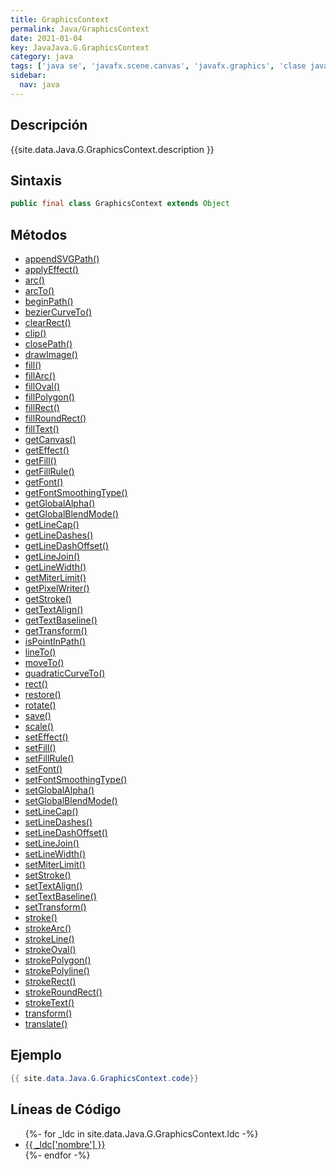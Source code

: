 ```yaml
---
title: GraphicsContext
permalink: Java/GraphicsContext
date: 2021-01-04
key: JavaJava.G.GraphicsContext
category: java
tags: ['java se', 'javafx.scene.canvas', 'javafx.graphics', 'clase java', 'JavaFX 2.2']
sidebar: 
  nav: java
---
```


## Descripción
{{site.data.Java.G.GraphicsContext.description }}

## Sintaxis
~~~java
public final class GraphicsContext extends Object
~~~

## Métodos
* [appendSVGPath()](/Java/GraphicsContext/appendSVGPath)
* [applyEffect()](/Java/GraphicsContext/applyEffect)
* [arc()](/Java/GraphicsContext/arc)
* [arcTo()](/Java/GraphicsContext/arcTo)
* [beginPath()](/Java/GraphicsContext/beginPath)
* [bezierCurveTo()](/Java/GraphicsContext/bezierCurveTo)
* [clearRect()](/Java/GraphicsContext/clearRect)
* [clip()](/Java/GraphicsContext/clip)
* [closePath()](/Java/GraphicsContext/closePath)
* [drawImage()](/Java/GraphicsContext/drawImage)
* [fill()](/Java/GraphicsContext/fill)
* [fillArc()](/Java/GraphicsContext/fillArc)
* [fillOval()](/Java/GraphicsContext/fillOval)
* [fillPolygon()](/Java/GraphicsContext/fillPolygon)
* [fillRect()](/Java/GraphicsContext/fillRect)
* [fillRoundRect()](/Java/GraphicsContext/fillRoundRect)
* [fillText()](/Java/GraphicsContext/fillText)
* [getCanvas()](/Java/GraphicsContext/getCanvas)
* [getEffect()](/Java/GraphicsContext/getEffect)
* [getFill()](/Java/GraphicsContext/getFill)
* [getFillRule()](/Java/GraphicsContext/getFillRule)
* [getFont()](/Java/GraphicsContext/getFont)
* [getFontSmoothingType()](/Java/GraphicsContext/getFontSmoothingType)
* [getGlobalAlpha()](/Java/GraphicsContext/getGlobalAlpha)
* [getGlobalBlendMode()](/Java/GraphicsContext/getGlobalBlendMode)
* [getLineCap()](/Java/GraphicsContext/getLineCap)
* [getLineDashes()](/Java/GraphicsContext/getLineDashes)
* [getLineDashOffset()](/Java/GraphicsContext/getLineDashOffset)
* [getLineJoin()](/Java/GraphicsContext/getLineJoin)
* [getLineWidth()](/Java/GraphicsContext/getLineWidth)
* [getMiterLimit()](/Java/GraphicsContext/getMiterLimit)
* [getPixelWriter()](/Java/GraphicsContext/getPixelWriter)
* [getStroke()](/Java/GraphicsContext/getStroke)
* [getTextAlign()](/Java/GraphicsContext/getTextAlign)
* [getTextBaseline()](/Java/GraphicsContext/getTextBaseline)
* [getTransform()](/Java/GraphicsContext/getTransform)
* [isPointInPath()](/Java/GraphicsContext/isPointInPath)
* [lineTo()](/Java/GraphicsContext/lineTo)
* [moveTo()](/Java/GraphicsContext/moveTo)
* [quadraticCurveTo()](/Java/GraphicsContext/quadraticCurveTo)
* [rect()](/Java/GraphicsContext/rect)
* [restore()](/Java/GraphicsContext/restore)
* [rotate()](/Java/GraphicsContext/rotate)
* [save()](/Java/GraphicsContext/save)
* [scale()](/Java/GraphicsContext/scale)
* [setEffect()](/Java/GraphicsContext/setEffect)
* [setFill()](/Java/GraphicsContext/setFill)
* [setFillRule()](/Java/GraphicsContext/setFillRule)
* [setFont()](/Java/GraphicsContext/setFont)
* [setFontSmoothingType()](/Java/GraphicsContext/setFontSmoothingType)
* [setGlobalAlpha()](/Java/GraphicsContext/setGlobalAlpha)
* [setGlobalBlendMode()](/Java/GraphicsContext/setGlobalBlendMode)
* [setLineCap()](/Java/GraphicsContext/setLineCap)
* [setLineDashes()](/Java/GraphicsContext/setLineDashes)
* [setLineDashOffset()](/Java/GraphicsContext/setLineDashOffset)
* [setLineJoin()](/Java/GraphicsContext/setLineJoin)
* [setLineWidth()](/Java/GraphicsContext/setLineWidth)
* [setMiterLimit()](/Java/GraphicsContext/setMiterLimit)
* [setStroke()](/Java/GraphicsContext/setStroke)
* [setTextAlign()](/Java/GraphicsContext/setTextAlign)
* [setTextBaseline()](/Java/GraphicsContext/setTextBaseline)
* [setTransform()](/Java/GraphicsContext/setTransform)
* [stroke()](/Java/GraphicsContext/stroke)
* [strokeArc()](/Java/GraphicsContext/strokeArc)
* [strokeLine()](/Java/GraphicsContext/strokeLine)
* [strokeOval()](/Java/GraphicsContext/strokeOval)
* [strokePolygon()](/Java/GraphicsContext/strokePolygon)
* [strokePolyline()](/Java/GraphicsContext/strokePolyline)
* [strokeRect()](/Java/GraphicsContext/strokeRect)
* [strokeRoundRect()](/Java/GraphicsContext/strokeRoundRect)
* [strokeText()](/Java/GraphicsContext/strokeText)
* [transform()](/Java/GraphicsContext/transform)
* [translate()](/Java/GraphicsContext/translate)

## Ejemplo
~~~java
{{ site.data.Java.G.GraphicsContext.code}}
~~~

## Líneas de Código
<ul>
{%- for _ldc in site.data.Java.G.GraphicsContext.ldc -%}
   <li>
       <a href="{{_ldc['url'] }}">{{ _ldc['nombre'] }}</a>
   </li>
{%- endfor -%}
</ul>

